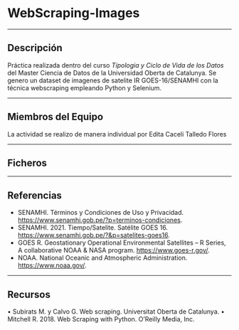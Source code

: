 # WebScraping-Images
***
## Descripción

Práctica realizada dentro del curso *Típologia y Ciclo de Vida de los Datos* del Master Ciencia de Datos de la Universidad Oberta de Catalunya. Se genero un dataset de imagenes de satelite IR GOES-16/SENAMHI con la técnica webscraping empleando Python y Selenium.
***
## Miembros del Equipo

La actividad se realizo de manera individual por Edita Caceli Talledo Flores
***
## Ficheros


***
## Referencias

* SENAMHI. Términos y Condiciones de Uso y Privacidad. https://www.senamhi.gob.pe/?p=terminos-condiciones.
* SENAMHI. 2021. Tiempo/Satelite. Satélite GOES 16. https://www.senamhi.gob.pe/?&p=satelites-goes16.
* GOES R. Geostationary Operational Environmental Satellites – R Series, A collaborative NOAA & NASA program. https://www.goes-r.gov/.
* NOAA. National Oceanic and Atmospheric Administration. https://www.noaa.gov/.

***
## Recursos

•	Subirats M. y Calvo G. Web scraping. Universitat Oberta de Catalunya.
•	Mitchell R. 2018. Web Scraping with Python. O’Reilly Media, Inc.
